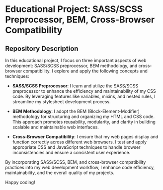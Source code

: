 # Educational Project: SASS/SCSS Preprocessor, BEM, Cross-Browser Compatibility

## Repository Description
In this educational project, I focus on three important aspects of web development: SASS/SCSS preprocessor, BEM methodology, and cross-browser compatibility. I explore and apply the following concepts and techniques:

- **SASS/SCSS Preprocessor**: I learn and utilize the SASS/SCSS preprocessor to enhance the efficiency and maintainability of my CSS code. By leveraging features like variables, mixins, and nested rules, I streamline my stylesheet development process.

- **BEM Methodology**: I adopt the BEM (Block-Element-Modifier) methodology for structuring and organizing my HTML and CSS code. This approach promotes reusability, modularity, and clarity in building scalable and maintainable web interfaces.

- **Cross-Browser Compatibility**: I ensure that my web pages display and function correctly across different web browsers. I test and apply appropriate CSS and JavaScript techniques to handle browser inconsistencies and ensure a consistent user experience.

By incorporating SASS/SCSS, BEM, and cross-browser compatibility practices into my web development workflow, I enhance code efficiency, maintainability, and the overall quality of my projects.

Happy coding!
